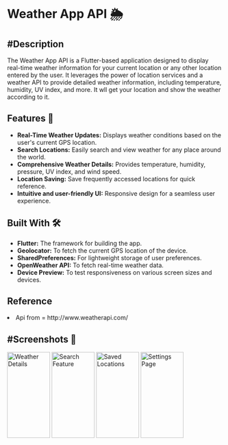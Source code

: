 <h1>Weather App API 🌦️</h1>


<h2>#Description</h2>
The Weather App API is a Flutter-based application designed to display real-time weather information for your current location or any other location entered by the user. It leverages the power of location services and a weather API to provide detailed weather information, including temperature, humidity, UV index, and more. It wll get your location and show the weather according to it.

<h2>Features 🚀</h2>
<ul>
  <li><strong>Real-Time Weather Updates:</strong> Displays weather conditions based on the user's current GPS location.</li>
  <li><strong>Search Locations:</strong> Easily search and view weather for any place around the world.</li>
  <li><strong>Comprehensive Weather Details:</strong> Provides temperature, humidity, pressure, UV index, and wind speed.</li>
  <li><strong>Location Saving:</strong> Save frequently accessed locations for quick reference.</li>
  <li><strong>Intuitive and user-friendly UI:</strong> Responsive design for a seamless user experience.</li>
</ul>

<h2>Built With 🛠️</h2>
<ul>
  <li><strong>Flutter:</strong> The framework for building the app.</li>
  <li><strong>Geolocator:</strong> To fetch the current GPS location of the device.</li>
  <li><strong>SharedPreferences:</strong> For lightweight storage of user preferences.</li>
  <li><strong>OpenWeather API:</strong> To fetch real-time weather data.</li>
  <li><strong>Device Preview:</strong> To test responsiveness on various screen sizes and devices.</li>
</ul>

<h2>Reference</h2>
<ui>
  <li>Api from =  http://www.weatherapi.com/</li>
</ui>

<h2>#Screenshots 📸</h2>
<img src="https://github.com/user-attachments/assets/83441ed6-f38e-4ae6-a168-7f1c0212db32" alt="Weather Details" width="100" height="200" style="object-fit: contain;">
<img src="https://github.com/user-attachments/assets/49fa2186-880a-4124-86fd-41833a916e6a" alt="Search Feature" width="100" height="200" style="object-fit: contain;">
<img src="https://github.com/user-attachments/assets/f1b95b5b-ac89-4258-b3bb-212e360bab1a" alt="Saved Locations" width="100" height="200" style="object-fit: contain;">
<img src="https://github.com/user-attachments/assets/a457c3a2-6ead-4398-88b7-6230fec4492e" alt="Settings Page" width="100" height="200" style="object-fit: contain;">



